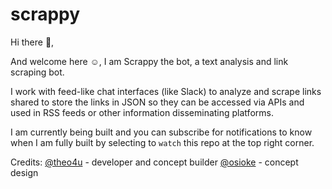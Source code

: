 # scrappy

Hi there 👋,

And welcome here ☺️, I am Scrappy the bot, a text analysis and link scraping bot.

I work with feed-like chat interfaces (like Slack) to analyze and scrape links shared to store the links in JSON so they can be accessed via APIs and used in RSS feeds or other information disseminating platforms.

I am currently being built and you can subscribe for notifications to know when I am fully built by selecting to `watch` this repo at the top right corner.

Credits:
[@theo4u](https://github.com/theo4u) - developer and concept builder
[@osioke](https://github.com/osioke) - concept design
